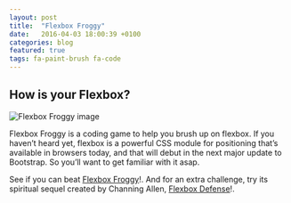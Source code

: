 ```yaml
---
layout: post
title:  "Flexbox Froggy"
date:   2016-04-03 18:00:39 +0100
categories: blog
featured: true
tags: fa-paint-brush fa-code
---
```


## How is your Flexbox?

<div class="post-img">
	<img src="{{ site.baseurl }}/images/flexbox_froggy.png" alt="Flexbox Froggy image">
</div>

Flexbox Froggy is a coding game to help you brush up on flexbox. If you haven’t heard yet, flexbox is a powerful CSS module for positioning that’s available in browsers today, and that will debut in the next major update to Bootstrap. So you’ll want to get familiar with it asap.

See if you can beat <a href="http://flexboxfroggy.com/">Flexbox Froggy</a>!. And for an extra challenge, try its spiritual sequel created by Channing Allen, <a href="http://www.flexboxdefense.com/">Flexbox Defense</a>!.